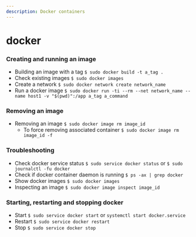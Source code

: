 ```yaml
---
description: Docker containers
---
```


# docker

### Creating and running an image

* Building an image with a tag `$ sudo docker build -t a_tag .`
* Check existing images `$ sudo docker images`
* Create a network `$ sudo docker network create network_name`
* Run a docker image `$ sudo docker run -ti --rm --net network_name --name host1 -v "$(pwd)":/app a_tag a_command`

### Removing an image

* Removing an image `$ sudo docker image rm image_id`
  * To force removing associated container `$ sudo docker image rm image_id -f`

### Troubleshooting

* Check docker service status `$ sudo service docker status` or `$ sudo journalctl -fu docker`
* Check if docker container daemon is running `$ ps -ax | grep docker`
* Show docker images `$ sudo docker images`
* Inspecting an image `$ sudo docker image inspect image_id`

### Starting, restarting and stopping docker

* Start `$ sudo service docker start` or `systemctl start docker.service`
* Restart `$ sudo service docker restart`
* Stop `$ sudo service docker stop`

